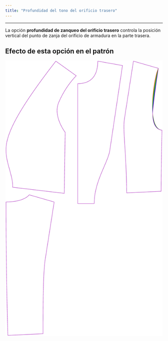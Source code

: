 ```yaml
---
title: "Profundidad del tono del orificio trasero"
---
```


***

La opción **profundidad de zanqueo del orificio trasero** controla la posición vertical del punto de zanja del orificio de armadura en la parte trasera.

## Efecto de esta opción en el patrón

![Esta imagen muestra el efecto de esta opción al superponer varias variantes que tienen un valor diferente para esta opción](noble_backarmholepitchdepth_sample.svg "Efecto de esta opción en el patrón")
